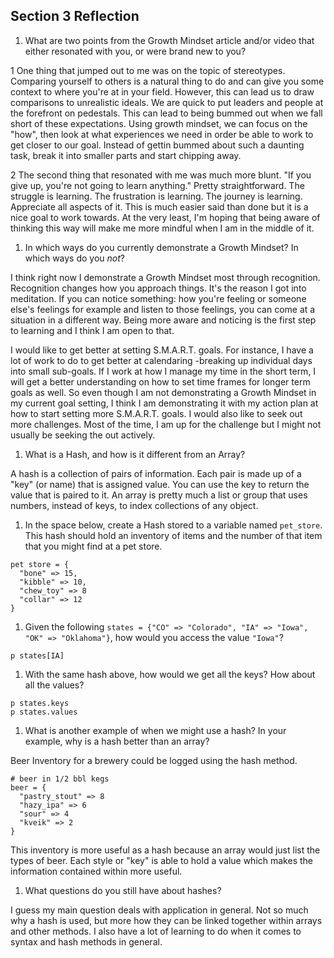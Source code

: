 ## Section 3 Reflection

1. What are two points from the Growth Mindset article and/or video that either resonated with you, or were brand new to you?

  1 One thing that jumped out to me was on the topic of stereotypes. Comparing yourself to others is a natural thing to do and can give you some context to where you're at in your field.  However, this can lead us to draw comparisons to unrealistic ideals.  We are quick to put leaders and people at the forefront on pedestals. This can lead to being bummed out when we fall short of these expectations.  Using growth mindset, we can focus on the "how", then look at what experiences we need in order be able to work to get closer to our goal. Instead of gettin bummed about such a daunting task, break it into smaller parts and start chipping away.

  2 The second thing that resonated with me was much more blunt.  "If you give up, you're not going to learn anything." Pretty straightforward. The struggle is learning.  The frustration is learning. The journey is learning.  Appreciate all aspects of it. This is much easier said than done but it is a nice goal to work towards.  At the very least, I'm hoping that being aware of thinking this way will make me more mindful when I am in the middle of it.  

1. In which ways do you currently demonstrate a Growth Mindset? In which ways do you _not_?

  I think right now I demonstrate a Growth Mindset most through recognition.  Recognition changes how you approach things.  It's the reason I got into meditation.  If you can notice something: how you're feeling or someone else's feelings for example and listen to those feelings, you can come at a situation in a different way. Being more aware and noticing is the first step to learning and I think I am open to that.

  I would like to get better at setting S.M.A.R.T. goals.  For instance, I have a lot of work to do to get better at calendaring -breaking up individual days into small sub-goals. If I work at how I manage my time in the short term, I will get a better understanding on how to set time frames for longer term goals as well. So even though I am not demonstrating a Growth Mindset in my current goal setting, I think I am demonstrating it with my action plan at how to start setting more S.M.A.R.T. goals. I would also like to seek out more challenges. Most of the time, I am up for the challenge but I might not usually be seeking the out actively.  

1. What is a Hash, and how is it different from an Array?

  A hash is a collection of pairs of information.  Each pair is made up of a "key" (or name) that is assigned value. You can use the key to return the value that is paired to it. An array is pretty much a list or group that uses numbers, instead of keys, to index collections of any object.

1. In the space below, create a Hash stored to a variable named `pet_store`.  This hash should hold an inventory of items and the number of that item that you might find at a pet store.

```
pet store = {
  "bone" => 15,
  "kibble" => 10,
  "chew_toy" => 8
  "collar" => 12
}
```

1. Given the following `states = {"CO" => "Colorado", "IA" => "Iowa", "OK" => "Oklahoma"}`, how would you access the value `"Iowa"`?

  ```
  p states[IA]
  ```

1. With the same hash above, how would we get all the keys?  How about all the values?

  ```
  p states.keys
  p states.values
  ```

1. What is another example of when we might use a hash?  In your example, why is a hash better than an array?

  Beer Inventory for a brewery could be logged using the hash method.

  ```
  # beer in 1/2 bbl kegs
  beer = {
    "pastry_stout" => 8
    "hazy_ipa" => 6
    "sour" => 4
    "kveik" => 2
  }
  ```

  This inventory is more useful as a hash because an array would just list the types of beer.  Each style or "key" is able to hold a value which makes the information contained within more useful.

1. What questions do you still have about hashes?

  I guess my main question deals with application in general.  Not so much why a hash is used, but more how they can be linked together within arrays and other methods.  I also have a lot of learning to do when it comes to syntax and hash methods in general.
